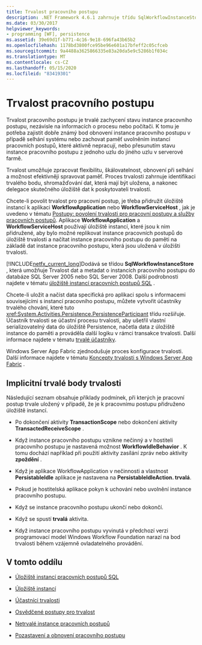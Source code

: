 ```yaml
---
title: Trvalost pracovního postupu
description: .NET Framework 4.6.1 zahrnuje třídu SqlWorkflowInstanceStore, která umožňuje Trvalost dat pracovního postupu a metadat do databáze SQL Server.
ms.date: 03/30/2017
helpviewer_keywords:
- programming [WF], persistence
ms.assetid: 39e69d1f-b771-4c16-9e18-696fa43b65b2
ms.openlocfilehash: 1178bd3800fce95be96e601a17bfeff2c05cfceb
ms.sourcegitcommit: 9a4488a3625866335e83a20da5e9c5286b1f034c
ms.translationtype: MT
ms.contentlocale: cs-CZ
ms.lasthandoff: 05/15/2020
ms.locfileid: "83419301"
---
```

# <a name="workflow-persistence"></a>Trvalost pracovního postupu
Trvalost pracovního postupu je trvalé zachycení stavu instance pracovního postupu, nezávisle na informacích o procesu nebo počítači. K tomu je potřeba zajistit dobře známý bod obnovení instance pracovního postupu v případě selhání systému nebo zachovat paměť uvolněním instancí pracovních postupů, které aktivně nepracují, nebo přesunutím stavu instance pracovního postupu z jednoho uzlu do jiného uzlu v serverové farmě.  
  
 Trvalost umožňuje zpracovat flexibilitu, škálovatelnost, obnovení při selhání a možnost efektivněji spravovat paměť. Proces trvalosti zahrnuje identifikaci trvalého bodu, shromažďování dat, která mají být uložena, a nakonec delegace skutečného úložiště dat k poskytovateli trvalosti.  
  
 Chcete-li povolit trvalost pro pracovní postup, je třeba přidružit úložiště instancí k aplikaci **WorkflowApplication** nebo **WorkflowServiceHost** , jak je uvedeno v tématu [Postupy: povolení trvalosti pro pracovní postupy a služby pracovních postupů](how-to-enable-persistence-for-workflows-and-workflow-services.md). Aplikace **WorkflowApplication** a **WorkflowServiceHost** používají úložiště instancí, které jsou k nim přidružené, aby bylo možné replikovat instance pracovních postupů do úložiště trvalosti a načítat instance pracovního postupu do paměti na základě dat instance pracovního postupu, která jsou uložená v úložišti trvalosti.  
  
 [!INCLUDE[netfx_current_long](../../../includes/netfx-current-long-md.md)]Dodává se třídou **SqlWorkflowInstanceStore** , která umožňuje Trvalost dat a metadat o instancích pracovního postupu do databáze SQL Server 2005 nebo SQL Server 2008. Další podrobnosti najdete v tématu [úložiště instancí pracovních postupů SQL](sql-workflow-instance-store.md) .  
  
 Chcete-li uložit a načíst data specifická pro aplikaci spolu s informacemi souvisejícími s instancí pracovního postupu, můžete vytvořit účastníky trvalého chování, které tuto <xref:System.Activities.Persistence.PersistenceParticipant> třídu rozšiřuje. Účastník trvalosti se účastní procesu trvalosti, aby ušetřil vlastní serializovatelný data do úložiště Persistence, načetla data z úložiště instance do paměti a prováděla další logiku v rámci transakce trvalosti. Další informace najdete v tématu [trvalé účastníky](persistence-participants.md).  
  
 Windows Server App Fabric zjednodušuje proces konfigurace trvalosti. Další informace najdete v tématu [Koncepty trvalosti s Windows Server App Fabric](https://docs.microsoft.com/previous-versions/appfabric/ee677272(v=azure.10)) .  
  
## <a name="implicit-persistence-points"></a>Implicitní trvalé body trvalosti  
 Následující seznam obsahuje příklady podmínek, při kterých je pracovní postup trvale uložený v případě, že je k pracovnímu postupu přidruženo úložiště instancí.  
  
- Po dokončení aktivity **TransactionScope** nebo dokončení aktivity **TransactedReceiveScope** .  
  
- Když instance pracovního postupu vznikne nečinný a v hostiteli pracovního postupu je nastavená možnost **WorkflowIdleBehavior** . K tomu dochází například při použití aktivity zasílání zpráv nebo aktivity **zpoždění** .  
  
- Když je aplikace WorkflowApplication v nečinnosti a vlastnost **PersistableIdle** aplikace je nastavena na **PersistableIdleAction. trvalá**.  
  
- Pokud je hostitelská aplikace pokyn k uchování nebo uvolnění instance pracovního postupu.  
  
- Když se instance pracovního postupu ukončí nebo dokončí.  
  
- Když se spustí **trvalá** aktivita.  
  
- Když instance pracovního postupu vyvinutá v předchozí verzi programovací model Windows Workflow Foundation narazí na bod trvalosti během vzájemně ovladatelného provádění.  
  
## <a name="in-this-section"></a>V tomto oddílu  
  
- [Úložiště instancí pracovních postupů SQL](sql-workflow-instance-store.md)  
  
- [Úložiště instancí](instance-stores.md)  
  
- [Účastníci trvalosti](persistence-participants.md)  
  
- [Osvědčené postupy pro trvalost](persistence-best-practices.md)  
  
- [Netrvalé instance pracovních postupů](non-persisted-workflow-instances.md)  
  
- [Pozastavení a obnovení pracovního postupu](pausing-and-resuming-a-workflow.md)
